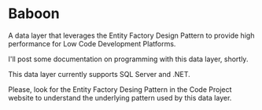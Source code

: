 # Baboon
A data layer that leverages the Entity Factory Design Pattern to provide high performance for Low Code Development Platforms.

I'll post some documentation on programming with this data layer, shortly.

This data layer currently supports SQL Server and .NET.

Please, look for the Entity Factory Desing Pattern in the Code Project website to understand the underlying pattern used by this data layer.

